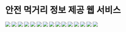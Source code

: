 # 안전 먹거리 정보 제공 웹 서비스

<img src="./resources/readme-01.png">

<img src="./resources/readme-02.png">

<img src="./resources/readme-image-01.png">

<img src="./resources/readme-image-02.png">

<img src="./resources/readme-image-03.png">

<img src="./resources/readme-image-04.png">

<img src="./resources/readme-image-05.png">

<img src="./resources/readme-image-06.png">

<img src="./resources/readme-image-07.png">

<img src="./resources/readme-image-08.png">

<img src="./resources/readme-image-09.png">

<img src="./resources/readme-image-10.png">

<img src="./resources/readme-image-11.png">

<img src="./resources/readme-image-12.png">

<img src="./resources/readme-image-13.png">